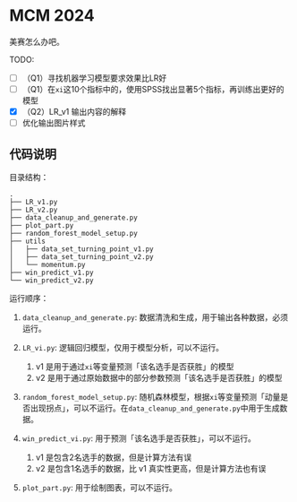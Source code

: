 # MCM 2024

美赛怎么办吧。

TODO:

- [ ] （Q1）寻找机器学习模型要求效果比LR好
- [ ] （Q1）在`xi`这10个指标中的，使用SPSS找出显著5个指标，再训练出更好的模型
- [x] （Q2）LR_v1 输出内容的解释
- [ ] 优化输出图片样式

## 代码说明

目录结构：

```text
.
├── LR_v1.py
├── LR_v2.py
├── data_cleanup_and_generate.py
├── plot_part.py
├── random_forest_model_setup.py
├── utils
│   ├── data_set_turning_point_v1.py
│   ├── data_set_turning_point_v2.py
│   └── momentum.py
├── win_predict_v1.py
└── win_predict_v2.py
```

运行顺序：

1. `data_cleanup_and_generate.py`: 数据清洗和生成，用于输出各种数据，必须运行。

2. `LR_vi.py`: 逻辑回归模型，仅用于模型分析，可以不运行。

   1. v1 是用于通过`xi`等变量预测「该名选手是否获胜」的模型
   2. v2 是用于通过原始数据中的部分参数预测「该名选手是否获胜」的模型

3. `random_forest_model_setup.py`: 随机森林模型，根据`xi`等变量预测「动量是否出现拐点」，可以不运行。在`data_cleanup_and_generate.py`中用于生成数据。
4. `win_predict_vi.py`: 用于预测「该名选手是否获胜」，可以不运行。

   1. v1 是包含2名选手的数据，但是计算方法有误
   2. v2 是包含1名选手的数据，比 v1 真实性更高，但是计算方法也有误

5. `plot_part.py`: 用于绘制图表，可以不运行。
